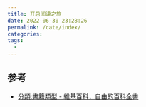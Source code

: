 ```yaml
---
title: 开启阅读之旅
date: 2022-06-30 23:28:26
permalink: /cate/index/
categories:
tags:
  - 
---
```



## 参考

- [分類:書籍類型 - 維基百科，自由的百科全書](https://zh.wikipedia.org/zh-hk/Category:%E6%9B%B8%E7%B1%8D%E9%A1%9E%E5%9E%8B)